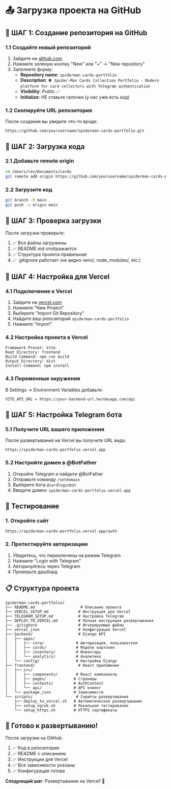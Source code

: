 # 📤 Загрузка проекта на GitHub

## 🔧 ШАГ 1: Создание репозитория на GitHub

### 1.1 Создайте новый репозиторий
1. Зайдите на [github.com](https://github.com)
2. Нажмите зеленую кнопку "New" или "+" → "New repository"
3. Заполните форму:
   - **Repository name**: `spiderman-cards-portfolio`
   - **Description**: `🕷️ Spider-Man Cards Collection Portfolio - Modern platform for card collectors with Telegram authentication`
   - **Visibility**: Public ✅
   - **Initialize**: НЕ ставьте галочки (у нас уже есть код)

### 1.2 Скопируйте URL репозитория
После создания вы увидите что-то вроде:
```
https://github.com/yourusername/spiderman-cards-portfolio.git
```

## 🔧 ШАГ 2: Загрузка кода

### 2.1 Добавьте remote origin
```bash
cd /Users/rex/Documents/cards
git remote add origin https://github.com/yourusername/spiderman-cards-portfolio.git
```

### 2.2 Загрузите код
```bash
git branch -M main
git push -u origin main
```

## 🔧 ШАГ 3: Проверка загрузки

После загрузки проверьте:
1. ✅ Все файлы загружены
2. ✅ README.md отображается
3. ✅ Структура проекта правильная
4. ✅ .gitignore работает (не видно venv/, node_modules/, etc.)

## 🔧 ШАГ 4: Настройка для Vercel

### 4.1 Подключение к Vercel
1. Зайдите на [vercel.com](https://vercel.com)
2. Нажмите "New Project"
3. Выберите "Import Git Repository"
4. Найдите ваш репозиторий `spiderman-cards-portfolio`
5. Нажмите "Import"

### 4.2 Настройка проекта в Vercel
```
Framework Preset: Vite
Root Directory: frontend
Build Command: npm run build
Output Directory: dist
Install Command: npm install
```

### 4.3 Переменные окружения
В Settings → Environment Variables добавьте:
```
VITE_API_URL = https://your-backend-url.herokuapp.com/api
```

## 🔧 ШАГ 5: Настройка Telegram бота

### 5.1 Получите URL вашего приложения
После развертывания на Vercel вы получите URL вида:
```
https://spiderman-cards-portfolio.vercel.app
```

### 5.2 Настройте домен в @BotFather
1. Откройте Telegram и найдите @BotFather
2. Отправьте команду `/setdomain`
3. Выберите бота `@cardloginbot`
4. Введите домен: `spiderman-cards-portfolio.vercel.app`

## 🧪 Тестирование

### 1. Откройте сайт
```
https://spiderman-cards-portfolio.vercel.app/auth
```

### 2. Протестируйте авторизацию
1. Убедитесь, что переключены на режим Telegram
2. Нажмите "Login with Telegram"
3. Авторизуйтесь через Telegram
4. Проверьте дашборд

## 📋 Структура проекта

```
spiderman-cards-portfolio/
├── README.md                    # Описание проекта
├── VERCEL_SETUP.md             # Инструкция для Vercel
├── TELEGRAM_SETUP.md           # Настройка Telegram
├── DEPLOY_TO_VERCEL.md         # Полная инструкция развертывания
├── .gitignore                  # Игнорируемые файлы
├── vercel.json                 # Конфигурация Vercel
├── backend/                    # Django API
│   ├── apps/
│   │   ├── core/              # Авторизация, пользователи
│   │   ├── cards/             # Модели карточек
│   │   ├── inventory/         # Инвентарь
│   │   └── analytics/         # Аналитика
│   └── config/                # Настройки Django
├── frontend/                   # React приложение
│   ├── src/
│   │   ├── components/        # React компоненты
│   │   ├── pages/            # Страницы
│   │   ├── contexts/         # AuthContext
│   │   └── api/              # API клиент
│   └── package.json          # Зависимости
└── scripts/                   # Скрипты развертывания
    ├── deploy_to_vercel.sh   # Автоматическое развертывание
    ├── setup_ngrok.sh        # Локальное тестирование
    └── setup_https.sh        # HTTPS сертификаты
```

## 🎯 Готово к развертыванию!

После загрузки на GitHub:
1. ✅ Код в репозитории
2. ✅ README с описанием
3. ✅ Инструкции для Vercel
4. ✅ Все зависимости указаны
5. ✅ Конфигурация готова

**Следующий шаг**: Развертывание на Vercel! 🚀
